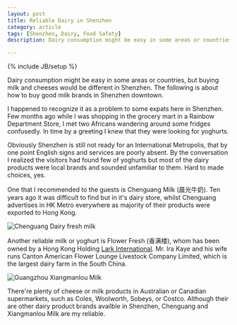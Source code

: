 ```yaml
---
layout: post
title: Reliable Dairy in Shenzhen
category: article
tags: [Shenzhen, Dairy, Food Safety]
description: Dairy consumption might be easy in some areas or countries, but buying milk and cheeses would be different in Shenzhen. The following is about how to buy good milk brands in Shenzhen downtown.

---
```

{% include JB/setup %}

Dairy consumption might be easy in some areas or countries, but buying milk and cheeses would be different in Shenzhen. The following is about how to buy good milk brands in Shenzhen downtown.

I happened to recognize it as a problem to some expats here in Shenzhen. Few months ago while I was shopping in the grocery mart in a Rainbow Department Store, I met two Africans wandering around some fridges confusedly. In time by a greeting I knew that they were looking for yoghurts.

Obviously Shenzhen is still not ready for an International  Metropolis, that by one point  English signs and services are poorly absent. By the conversation I realized the visitors had found few of yoghurts but most of the dairy products were local brands and sounded unfamiliar to them. Hard to made choices, yes.

One that I recommended to the guests is Chenguang Milk (晨光牛奶). Ten years ago it was difficult to find but in it's dairy store, whilst Chenguang advertises in HK Metro everywhere as majority of their products were exported to Hong Kong.

![Chenguang Dairy fresh milk](http://www.ycwb.com/images/2007-01/11/xin_230104111559015804755.jpg)

Another reliable milk or yoghurt is Flower Fresh (香满楼), whom has been owned by a Hong Kong Holding [Lark International](http://www.lark.com.hk/dairy.htm). Mr. Ira Kaye and his wife runs Canton American Flower Lounge Livestock Company Limited, which is the largest dairy farm in the South China.

![Guangzhou Xiangmanlou Milk](http://cn.openrice.com/UserPhoto/photo/1/16M/008F2G1BF218A5BB0ABB1Am.jpg)

There're plenty of cheese or milk products in Australian or Canadian supermarkets, such as Coles, Woolworth, Sobeys, or Costco. Although their are other dairy product brands availble in Shenzhen, Chenguang and Xiangmanlou Milk are my reliable.